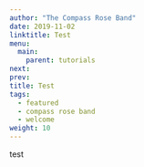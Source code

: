 ```yaml
---
author: "The Compass Rose Band"
date: 2019-11-02
linktitle: Test
menu:
  main:
    parent: tutorials
next:
prev:
title: Test
tags:
  - featured
  - compass rose band
  - welcome
weight: 10
---
```

test
